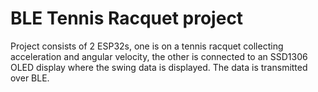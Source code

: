 # BLE Tennis Racquet project
Project consists of 2 ESP32s, one is on a tennis racquet collecting acceleration and angular velocity, the other is connected to an SSD1306 OLED display where the swing data is displayed. The data is transmitted over BLE.
